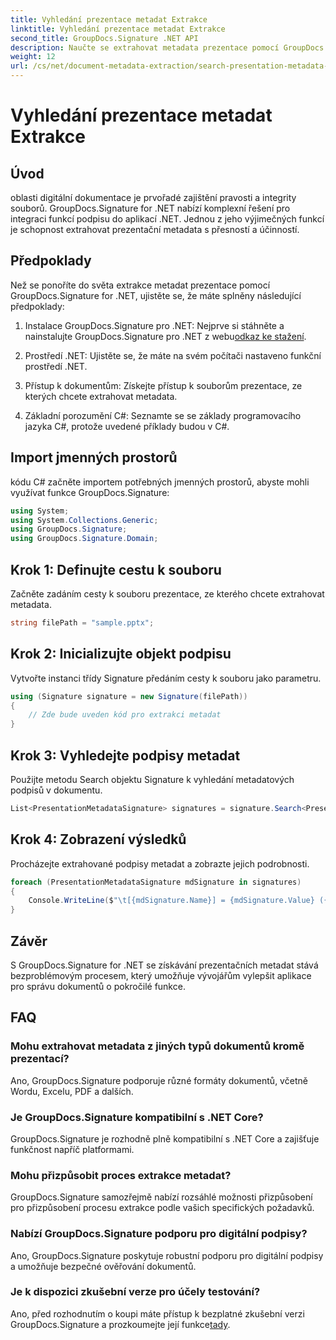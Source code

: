 ```yaml
---
title: Vyhledání prezentace metadat Extrakce
linktitle: Vyhledání prezentace metadat Extrakce
second_title: GroupDocs.Signature .NET API
description: Naučte se extrahovat metadata prezentace pomocí GroupDocs.Signature for .NET. Vylepšete své možnosti správy dokumentů bez námahy.
weight: 12
url: /cs/net/document-metadata-extraction/search-presentation-metadata-extraction/
---
```


# Vyhledání prezentace metadat Extrakce

## Úvod
oblasti digitální dokumentace je prvořadé zajištění pravosti a integrity souborů. GroupDocs.Signature for .NET nabízí komplexní řešení pro integraci funkcí podpisu do aplikací .NET. Jednou z jeho výjimečných funkcí je schopnost extrahovat prezentační metadata s přesností a účinností.
## Předpoklady
Než se ponoříte do světa extrakce metadat prezentace pomocí GroupDocs.Signature for .NET, ujistěte se, že máte splněny následující předpoklady:
1.  Instalace GroupDocs.Signature pro .NET: Nejprve si stáhněte a nainstalujte GroupDocs.Signature pro .NET z webu[odkaz ke stažení](https://releases.groupdocs.com/signature/net/).
   
2. Prostředí .NET: Ujistěte se, že máte na svém počítači nastaveno funkční prostředí .NET.
   
3. Přístup k dokumentům: Získejte přístup k souborům prezentace, ze kterých chcete extrahovat metadata.
   
4. Základní porozumění C#: Seznamte se se základy programovacího jazyka C#, protože uvedené příklady budou v C#.

## Import jmenných prostorů
kódu C# začněte importem potřebných jmenných prostorů, abyste mohli využívat funkce GroupDocs.Signature:
```csharp
using System;
using System.Collections.Generic;
using GroupDocs.Signature;
using GroupDocs.Signature.Domain;
```
## Krok 1: Definujte cestu k souboru
Začněte zadáním cesty k souboru prezentace, ze kterého chcete extrahovat metadata.
```csharp
string filePath = "sample.pptx";
```
## Krok 2: Inicializujte objekt podpisu
Vytvořte instanci třídy Signature předáním cesty k souboru jako parametru.
```csharp
using (Signature signature = new Signature(filePath))
{
    // Zde bude uveden kód pro extrakci metadat
}
```
## Krok 3: Vyhledejte podpisy metadat
Použijte metodu Search objektu Signature k vyhledání metadatových podpisů v dokumentu.
```csharp
List<PresentationMetadataSignature> signatures = signature.Search<PresentationMetadataSignature>(SignatureType.Metadata);
```
## Krok 4: Zobrazení výsledků
Procházejte extrahované podpisy metadat a zobrazte jejich podrobnosti.
```csharp
foreach (PresentationMetadataSignature mdSignature in signatures)
{
    Console.WriteLine($"\t[{mdSignature.Name}] = {mdSignature.Value} ({mdSignature.Type})");
}
```

## Závěr
S GroupDocs.Signature for .NET se získávání prezentačních metadat stává bezproblémovým procesem, který umožňuje vývojářům vylepšit aplikace pro správu dokumentů o pokročilé funkce.
## FAQ
### Mohu extrahovat metadata z jiných typů dokumentů kromě prezentací?
Ano, GroupDocs.Signature podporuje různé formáty dokumentů, včetně Wordu, Excelu, PDF a dalších.
### Je GroupDocs.Signature kompatibilní s .NET Core?
GroupDocs.Signature je rozhodně plně kompatibilní s .NET Core a zajišťuje funkčnost napříč platformami.
### Mohu přizpůsobit proces extrakce metadat?
GroupDocs.Signature samozřejmě nabízí rozsáhlé možnosti přizpůsobení pro přizpůsobení procesu extrakce podle vašich specifických požadavků.
### Nabízí GroupDocs.Signature podporu pro digitální podpisy?
Ano, GroupDocs.Signature poskytuje robustní podporu pro digitální podpisy a umožňuje bezpečné ověřování dokumentů.
### Je k dispozici zkušební verze pro účely testování?
 Ano, před rozhodnutím o koupi máte přístup k bezplatné zkušební verzi GroupDocs.Signature a prozkoumejte její funkce[tady](https://releases.groupdocs.com/).